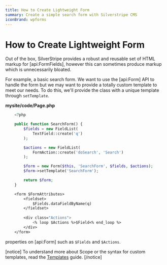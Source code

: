 ```yaml
---
title: How to Create Lightweight Form
summary: Create a simple search form with Silverstripe CMS
iconBrand: wpforms
---
```

# How to Create Lightweight Form

Out of the box, SilverStripe provides a robust and reusable set of HTML markup for [api:FormFields], however this can 
sometimes produce markup which is unnecessarily bloated.

For example, a basic search form. We want to use the [api:Form] API to handle the form but we may want to provide a 
totally custom template to meet our needs. To do this, we'll provide the class with a unique template through 
`setTemplate`.

**mysite/code/Page.php**

```php
	<?php

	public function SearchForm() {
		$fields = new FieldList(
			TextField::create('q')
		);

		$actions = new FieldList(
			FormAction::create('doSearch', 'Search')
		);

		$form = new Form($this, 'SearchForm', $fields, $actions);
		$form->setTemplate('SearchForm');

		return $form;
	}

```

```ss
	<form $FormAttributes>
		<fieldset>
			$Fields.dataFieldByName(q)
		</fieldset>
		
		<div class="Actions">
			<% loop $Actions %>$Field<% end_loop %>
		</div>
	</form>

```
properties on [api:Form] such as `$Fields` and `$Actions`. 

[notice]
To understand more about Scope or the syntax for custom templates, read the [Templates](../../templates) guide.
[/notice]


